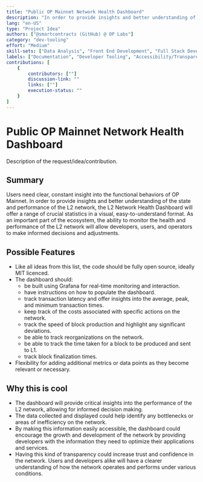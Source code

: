 ```yaml
---
title: "Public OP Mainnet Network Health Dashboard"
description: "In order to provide insights and better understanding of the state and performance of the L2 network, the L2 Network Health Dashboard will offer a range of crucial statistics in a visual, easy-to-understand format."
lang: "en-US"
type: "Project Idea"
authors: ["@smartcontracts (GitHub) @ OP Labs"]
category: "dev-tooling"
effort: "Medium"
skill-sets: ["Data Analysis", "Front End Development", "Full Stack Development"]
labels: ["Documentation", "Developer Tooling", "Accessibility/Transparency"]
contributions: [
    {
        contributors: [""]
        discussion-link: ""
        links: [""]
        execution-status: ""
    }
]
---
```


# Public OP Mainnet Network Health Dashboard

Description of the request/idea/contribution. 

## Summary

Users need clear, constant insight into the functional behaviors of OP Mainnet. In order to provide insights and better understanding of the state and performance of the L2 network, the L2 Network Health Dashboard will offer a range of crucial statistics in a visual, easy-to-understand format. As an important part of the ecosystem, the ability to monitor the health and performance of the L2 network will allow developers, users, and operators to make informed decisions and adjustments.

## Possible Features 

- Like all ideas from this list, the code should be fully open source, ideally MIT licenced. 
- The dashboard should:
    - be built using Grafana for real-time monitoring and interaction.
    - have instructions on how to populate the dashboard.
    - track transaction latency and offer insights into the average, peak, and minimum transaction times.
    - keep track of the costs associated with specific actions on the network.
    - track the speed of block production and highlight any significant deviations.
    - be able to track reorganizations on the network.
    - be able to track the time taken for a block to be produced and sent to L1.
    - track block finalization times.
- Flexibility for adding additional metrics or data points as they become relevant or necessary.

## Why this is cool 

- The dashboard will provide critical insights into the performance of the L2 network, allowing for informed decision making.
- The data collected and displayed could help identify any bottlenecks or areas of inefficiency on the network.
- By making this information easily accessible, the dashboard could encourage the growth and development of the network by providing developers with the information they need to optimize their applications and services.
- Having this kind of transparency could increase trust and confidence in the network. Users and developers alike will have a clearer understanding of how the network operates and performs under various conditions.

